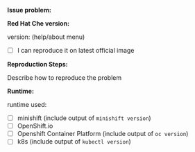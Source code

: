 **Issue problem:** 
<!--- 
Replace this comment with a description of the problem.

Please help us by providing all of the details listed below. A complete and thoughtful issue request with research on possible root causes and diagnostics goes a very long way in helping us rapidly get your issues resolved. 
--> 

**Red Hat Che version:** 

version: (help/about menu)

 - [ ] I can reproduce it on latest official image

**Reproduction Steps:**

Describe how to reproduce the problem

**Runtime:**

runtime used:
   - [ ] minishift (include output of `minishift version`)
   - [ ] OpenShift.io
   - [ ] Openshift Container Platform (include output of `oc version`)
   - [ ] k8s (include output of `kubectl version`)

<!-- paste output of the runtime here -->
